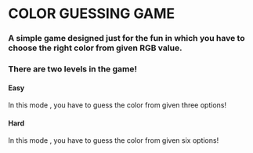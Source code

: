 # COLOR GUESSING GAME

### A simple game designed just for the fun in which you have to choose the right color from given RGB value.</br>
### There are two levels in the game!
#### Easy
In this mode , you have to guess the color from given three options!
#### Hard
In this mode , you have to guess the color from given six options!
